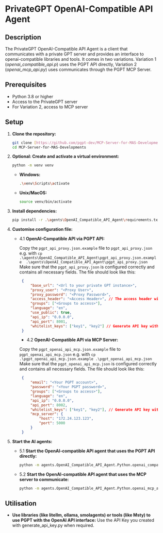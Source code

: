 # PrivateGPT OpenAI-Compatible API Agent

## Description
The PrivateGPT OpenAI-Compatible API Agent is a client that communicates with a private GPT server and provides an interface to openai-compatible libraries and tools.
It comes in two variations. Variation 1 (*openai_compatible_api.p*) uses the PGPT API directly, Variation 2 (*openai_mcp_api.py*) uses communicates through the PGPT MCP Server.

## Prerequisites
- Python 3.8 or higher
- Access to the PrivateGPT server
- For Variation 2, access to MCP server

## Setup
1. **Clone the repository:**
    ```bash
    git clone [https://github.com/pgpt-dev/MCP-Server-for-MAS-Developments.git](https://github.com/pgpt-dev/MCP-Server-for-MAS-Developments.git)
    cd MCP-Server-for-MAS-Developments
    ```

2. **Optional: Create and activate a virtual environment:**
    ```bash
    python -m venv venv
    ```

    - **Windows:**
        ```bash
        .\venv\Scripts\activate
        ```

    - **Unix/MacOS:**
        ```bash
        source venv/bin/activate
        ```

3. **Install dependencies:**
    ```bash
    pip install -r .\agents\OpenAI_Compatible_API_Agent\requirements.txt
    ```

4. **Customise configuration file:**

   - 4.1 **OpenAI-Compatible API via PGPT API:**

       Copy the `pgpt_api_proxy.json.example` file to `pgpt_api_proxy.json` e.g. with  `cp  .\agents\OpenAI_Compatible_API_Agent\pgpt_api_proxy.json.example  .\agents\OpenAI_Compatible_API_Agent\pgpt_api_proxy.json`
       Make sure that the `pgpt_api_proxy.json` is configured correctly and contains all necessary fields. The file should look like this:
       ```json
        {
            "base_url": "<Url to your private GPT instance>",
            "proxy_user": "<Proxy User>",
            "proxy_password": "<Proxy Password>",
            "access_header": "<Access Header>", // The access header will be used instead of User and Password, if available
            "groups": ["<Groups to access>"],
            "language": "en",
            "use_public": true,
            "api_ip": "0.0.0.0",
            "api_port": 8001,
            "whitelist_keys": ["key1", "key2"] // Generate API key with generate_key.py for individual users, add them here to give access, leave empty to avoid checks
        }
       ```
      - 4.2 **OpenAI-Compatible API via MCP Server:**

       Copy the `pgpt_openai_api_mcp.json.example` file to `pgpt_openai_api_mcp.json` e.g. with  `cp .\pgpt_openai_api_mcp.json.example .\pgpt_openai_api_mcp.json`
       Make sure that the `pgpt_openai_api_mcp.json` is configured correctly and contains all necessary fields. The file should look like this:
       ```json
        {
            "email": "<Your PGPT account>",
            "password": "<Your PGPT password>",
            "groups": ["<Groups to access>"],
            "language": "en",
            "api_ip": "0.0.0.0",
            "api_port": 8002,
            "whitelist_keys": ["key1", "key2"], // Generate API key with generate_key.py for individual users, add them here to give access, leave empty to avoid checks
            "mcp_server": {
                "host": "172.24.123.123",
                "port": 5000
            }
        }
       ```
     
    
5. **Start the AI agents:**
   - 5.1 **Start the OpenAI-compatible API agent that uses the PGPT API directly:**
     ```bash
     python -m agents.OpenAI_Compatible_API_Agent.Python.openai_compatible_api
     ```

   - 5.2 **Start the OpenAI-compatible API agent that uses the MCP server to communicate:**
     ```bash
     python -m agents.OpenAI_Compatible_API_Agent.Python.openai_mcp_api
     ```

## Utilisation
- **Use libraries (like litellm, ollama, smolagents) or tools (like Msty) to use PGPT with the OpenAI API interface:**
   Use the API Key you created with generate_api_key.py when required.